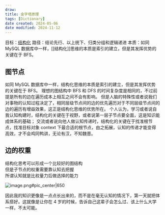 ```yaml
---
draw:
title: 金字塔原理
tags: [Dictionary]
date created: 2024-05-06
date modified: 2024-11-12
---
```

目标：[结构化](结构化.md)
路径：结论先行、以上统下、归类分组和逻辑递进
本质：如同 MySQL 数据库中一样，[[结构化]]思维的本质是索引的建立，但是其发挥优势的关键在于 BFS。
## 图节点

如同 MySQL 数据库中一样，结构化思维的本质是索引的建立，但是其发挥优势的关键在于 BFS。
理想的图结构中 BFS 和 DFS 的时间复杂度是相同的，不过前提是所有的边在遍历成本上相互之间不会有影响。
但是人脑的特殊性或者说我们对事物的认知过程决定了，相同层级节点间的边的优先遍历对于不同层级节点间的边的遍历有增益效果，这正是结构化思维的优势所在。
个人认为，学习或者说自我认知构建时，结构化的关键在于视野，或者说第一层子节点要全面，这是知识能成体系的基础；
交流或者说向他人做认知传递时，结构化的关键在于找准根节点，找准目标对象 context 下最合适的根节点，由之拓展，认知的传递才能变得高效，才不会鸡同鸭讲，无论有汉，不知魏晋。

## 边的权重

结构化思考可以形成一个比较好的图结构  
但是子节点的权重需要靠认知去把握  
所谓认知就是比权量力后做选择的能力

![image.png#pic_center|650](https://imagehosting4picgo.oss-cn-beijing.aliyuncs.com/imagehosting/fix-dir%2Fpicgo%2Fpicgo-clipboard-images%2F2024%2F06%2F12%2F11-32-38-b1af419988d545403c302d28dc021d47-20240612113237-d9c82b.png)

因此我的知识更像是一点点长出来的，而不是在毫无认知的情况下，第一天就把体系搭好。这就像是让你在 4 岁的时候，告诉自己这辈子会怎么过、该上什么大学一样，不太可能。


